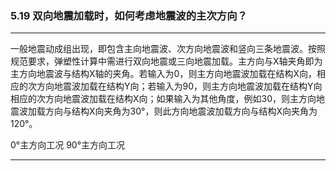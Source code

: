 ﻿### 5.19  双向地震加载时，如何考虑地震波的主次方向？
---

一般地震动成组出现，即包含主向地震波、次方向地震波和竖向三条地震波。按照规范要求，弹塑性计算中需进行双向地震或三向地震加载。主方向与X轴夹角即为主方向地震波与结构X轴的夹角。若输入为0，则主方向地震波加载在结构X向，相应的次方向地震波加载在结构Y向；若输入为90，则主方向地震波加载在结构Y向相应的次方向地震波加载在结构X向；如果输入为其他角度，例如30，则主方向地震波加载方向与结构X向夹角为30°，则此方向地震波加载方向与结构X向夹角为120°。





0°主方向工况                       90°主方向工况


---
